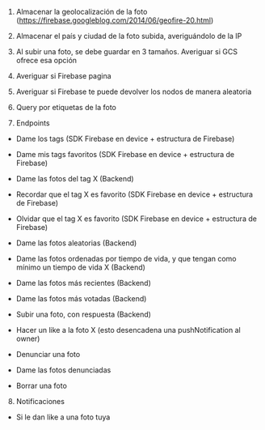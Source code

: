 1) Almacenar la geolocalización de la foto (https://firebase.googleblog.com/2014/06/geofire-20.html)

2) Almacenar el país y ciudad de la foto subida, averiguándolo de la IP

3) Al subir una foto, se debe guardar en 3 tamaños. Averiguar si GCS ofrece esa opción

4) Averiguar si Firebase pagina

5) Averiguar si Firebase te puede devolver los nodos de manera aleatoria

6) Query por etiquetas de la foto

7) Endpoints
* Dame los tags (SDK Firebase en device + estructura de Firebase)
* Dame mis tags favoritos (SDK Firebase en device + estructura de Firebase)
* Dame las fotos del tag X (Backend)
* Recordar que el tag X es favorito (SDK Firebase en device + estructura de Firebase)
* Olvidar que el tag X es favorito (SDK Firebase en device + estructura de Firebase)
* Dame las fotos aleatorias (Backend)
* Dame las fotos ordenadas por tiempo de vida, y que tengan como mínimo un tiempo de vida X (Backend)
* Dame las fotos más recientes (Backend)
* Dame las fotos más votadas (Backend)
* Subir una foto, con respuesta (Backend)

* Hacer un like a la foto X (esto desencadena una pushNotification al owner)
* Denunciar una foto
* Dame las fotos denunciadas
* Borrar una foto

8) Notificaciones
* Si le dan like a una foto tuya
